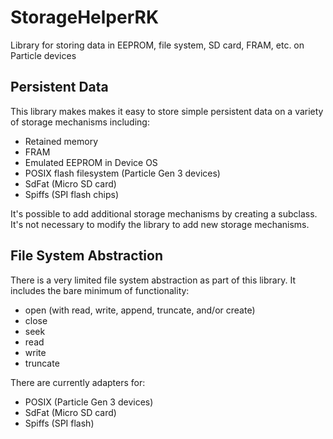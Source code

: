 # StorageHelperRK
Library for storing data in EEPROM, file system, SD card, FRAM, etc. on Particle devices

## Persistent Data

This library makes makes it easy to store simple persistent data on a variety of storage mechanisms including:

- Retained memory
- FRAM
- Emulated EEPROM in Device OS
- POSIX flash filesystem (Particle Gen 3 devices)
- SdFat (Micro SD card)
- Spiffs (SPI flash chips)

It's possible to add additional storage mechanisms by creating a subclass. It's not necessary to modify the library to add new storage mechanisms.



## File System Abstraction

There is a very limited file system abstraction as part of this library. It includes the bare minimum of functionality:

- open (with read, write, append, truncate, and/or create)
- close
- seek
- read
- write
- truncate

There are currently adapters for:

- POSIX (Particle Gen 3 devices)
- SdFat (Micro SD card)
- Spiffs (SPI flash)

